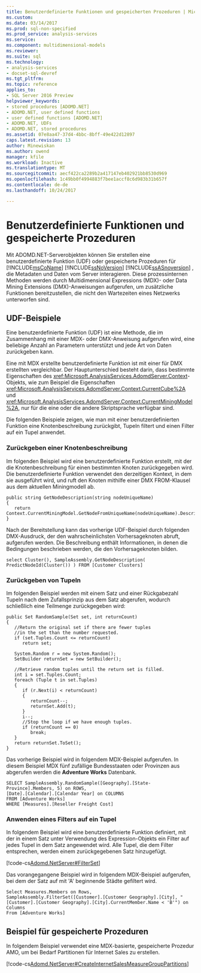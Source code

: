 ```yaml
---
title: Benutzerdefinierte Funktionen und gespeicherten Prozeduren | Microsoft Docs
ms.custom: 
ms.date: 03/14/2017
ms.prod: sql-non-specified
ms.prod_service: analysis-services
ms.service: 
ms.component: multidimensional-models
ms.reviewer: 
ms.suite: sql
ms.technology:
- analysis-services
- docset-sql-devref
ms.tgt_pltfrm: 
ms.topic: reference
applies_to:
- SQL Server 2016 Preview
helpviewer_keywords:
- stored procedures [ADOMD.NET]
- ADOMD.NET, user defined functions
- user defined functions [ADOMD.NET]
- ADOMD.NET, UDFs
- ADOMD.NET, stored procedures
ms.assetid: 07e8aa47-37d4-4bbc-8bff-49e422d12897
caps.latest.revision: 13
author: Minewiskan
ms.author: owend
manager: kfile
ms.workload: Inactive
ms.translationtype: MT
ms.sourcegitcommit: aecf422ca2289b2a417147eb402921bb8530d969
ms.openlocfilehash: 1c49bb0f4994883f7bee1accf8c6d983b31b657f
ms.contentlocale: de-de
ms.lasthandoff: 10/24/2017

---
```

# <a name="user-defined-functions-and-stored-procedures"></a>Benutzerdefinierte Funktionen und gespeicherte Prozeduren
  Mit ADOMD.NET-Serverobjekten können Sie erstellen eine benutzerdefinierte Funktion (UDF) oder gespeicherte Prozeduren für [!INCLUDE[msCoName](../../includes/msconame-md.md)] [!INCLUDE[ssNoVersion](../../includes/ssnoversion-md.md)] [!INCLUDE[ssASnoversion](../../includes/ssasnoversion-md.md)] , die Metadaten und Daten vom Server interagieren. Diese prozessinternen Methoden werden durch Multidimensional Expressions (MDX)- oder Data Mining Extensions (DMX)-Anweisungen aufgerufen, um zusätzliche Funktionen bereitzustellen, die nicht den Wartezeiten eines Netzwerks unterworfen sind.  
  
## <a name="udf-examples"></a>UDF-Beispiele  
 Eine benutzerdefinierte Funktion (UDF) ist eine Methode, die im Zusammenhang mit einer MDX- oder DMX-Anweisung aufgerufen wird, eine beliebige Anzahl an Parametern unterstützt und jede Art von Daten zurückgeben kann.  
  
 Eine mit MDX erstellte benutzerdefinierte Funktion ist mit einer für DMX erstellten vergleichbar. Der Hauptunterschied besteht darin, dass bestimmte Eigenschaften des <xref:Microsoft.AnalysisServices.AdomdServer.Context>-Objekts, wie zum Beispiel die Eigenschaften <xref:Microsoft.AnalysisServices.AdomdServer.Context.CurrentCube%2A> und <xref:Microsoft.AnalysisServices.AdomdServer.Context.CurrentMiningModel%2A>, nur für die eine oder die andere Skriptsprache verfügbar sind.  
  
 Die folgenden Beispiele zeigen, wie man mit einer benutzerdefinierten Funktion eine Knotenbeschreibung zurückgibt, Tupeln filtert und einen Filter auf ein Tupel anwendet.  
  
### <a name="returning-a-node-description"></a>Zurückgeben einer Knotenbeschreibung  
 Im folgenden Beispiel wird eine benutzerdefinierte Funktion erstellt, mit der die Knotenbeschreibung für einen bestimmten Knoten zurückgegeben wird. Die benutzerdefinierte Funktion verwendet den derzeitigen Kontext, in dem sie ausgeführt wird, und ruft den Knoten mithilfe einer DMX FROM-Klausel aus dem aktuellen Miningmodell ab.  
  
```  
public string GetNodeDescription(string nodeUniqueName)  
{  
   return Context.CurrentMiningModel.GetNodeFromUniqueName(nodeUniqueName).Description;  
}  
```  
  
 Nach der Bereitstellung kann das vorherige UDF-Beispiel durch folgenden DMX-Ausdruck, der den wahrscheinlichsten Vorhersageknoten abruft, aufgerufen werden. Die Beschreibung enthält Informationen, in denen die Bedingungen beschrieben werden, die den Vorhersageknoten bilden.  
  
```  
select Cluster(), SampleAssembly.GetNodeDescription( PredictNodeId(Cluster()) ) FROM [Customer Clusters]  
```  
  
### <a name="returning-tuples"></a>Zurückgeben von Tupeln  
 Im folgenden Beispiel werden mit einem Satz und einer Rückgabezahl Tupeln nach dem Zufallsprinzip aus dem Satz abgerufen, wodurch schließlich eine Teilmenge zurückgegeben wird:  
  
```  
public Set RandomSample(Set set, int returnCount)  
{  
   //Return the original set if there are fewer tuples  
   //in the set than the number requested.  
   if (set.Tuples.Count <= returnCount)  
      return set;  
  
   System.Random r = new System.Random();  
   SetBuilder returnSet = new SetBuilder();  
  
   //Retrieve random tuples until the return set is filled.  
   int i = set.Tuples.Count;  
   foreach (Tuple t in set.Tuples)  
   {  
      if (r.Next(i) < returnCount)  
      {  
         returnCount--;  
         returnSet.Add(t);  
      }  
      i--;  
      //Stop the loop if we have enough tuples.  
      if (returnCount == 0)  
         break;  
   }  
   return returnSet.ToSet();  
}  
```  
  
 Das vorherige Beispiel wird in folgendem MDX-Beispiel aufgerufen. In diesem Beispiel MDX fünf zufällige Bundesstaaten oder Provinzen aus abgerufen werden die **Adventure Works** Datenbank.  
  
```  
SELECT SampleAssembly.RandomSample([Geography].[State-Province].Members, 5) on ROWS,   
[Date].[Calendar].[Calendar Year] on COLUMNS  
FROM [Adventure Works]  
WHERE [Measures].[Reseller Freight Cost]  
```  
  
### <a name="applying-a-filter-to-a-tuple"></a>Anwenden eines Filters auf ein Tupel  
 In folgendem Beispiel wird eine benutzerdefinierte Funktion definiert, mit der in einem Satz unter Verwendung des Expression-Objekts ein Filter auf jedes Tupel in dem Satz angewendet wird. Alle Tupel, die dem Filter entsprechen, werden einem zurückgegebenen Satz hinzugefügt.  
  
 [!code-cs[Adomd.NetServer#FilterSet](../../analysis-services/multidimensional-models-adomd-net-server/codesnippet/csharp/user-defined-functions-a_1.cs)]  
  
 Das vorangegangene Beispiel wird in folgendem MDX-Beispiel aufgerufen, bei dem der Satz auf mit 'A' beginnende Städte gefiltert wird.  
  
```  
Select Measures.Members on Rows,  
SampleAssembly.FilterSet([Customer].[Customer Geography].[City], "[Customer].[Customer Geography].[City].CurrentMember.Name < 'B'") on Columns  
From [Adventure Works]  
```  
  
## <a name="stored-procedure-example"></a>Beispiel für gespeicherte Prozeduren  
 In folgendem Beispiel verwendet eine MDX-basierte, gespeicherte Prozedur AMO, um bei Bedarf Partitionen für Internet Sales zu erstellen.  
  
 [!code-cs[Adomd.NetServer#CreateInternetSalesMeasureGroupPartitions](../../analysis-services/multidimensional-models-adomd-net-server/codesnippet/csharp/user-defined-functions-a_2.cs)]  
  
  

